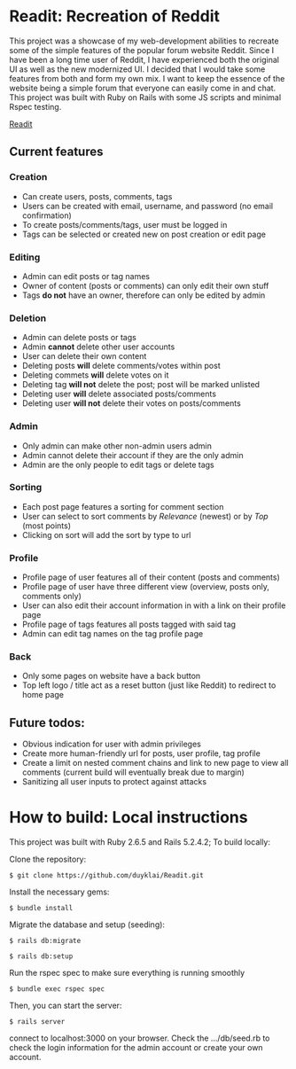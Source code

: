 # Readit: Recreation of Reddit

This project was a showcase of my web-development abilities to recreate some of the simple features of the popular forum website Reddit. Since I have been a long time user of Reddit, I have experienced both the original UI as well as the new modernized UI. I decided that I would take some features from both and form my own mix. I want to keep the essence of the website being a simple forum that everyone can easily come in and chat. This project was built with Ruby on Rails with some JS scripts and minimal Rspec testing.

[Readit](https://fast-oasis-86941.herokuapp.com/)

## Current features

### Creation

- Can create users, posts, comments, tags
- Users can be created with email, username, and password (no email confirmation)
- To create posts/comments/tags, user must be logged in
- Tags can be selected or created new on post creation or edit page

### Editing

- Admin can edit posts or tag names
- Owner of content (posts or comments) can only edit their own stuff
- Tags **do not** have an owner, therefore can only be edited by admin

### Deletion

- Admin can delete posts or tags
- Admin **cannot** delete other user accounts
- User can delete their own content
- Deleting posts **will** delete comments/votes within post
- Deleting commets **will** delete votes on it
- Deleting tag **will not** delete the post; post will be marked unlisted
- Deleting user **will** delete associated posts/comments
- Deleting user **will not** delete their votes on posts/comments

### Admin

- Only admin can make other non-admin users admin
- Admin cannot delete their account if they are the only admin
- Admin are the only people to edit tags or delete tags

### Sorting

- Each post page features a sorting for comment section
- User can select to sort comments by _Relevance_ (newest) or by _Top_ (most points)
- Clicking on sort will add the sort by type to url

### Profile

- Profile page of user features all of their content (posts and comments)
- Profile page of user have three different view (overview, posts only, comments only)
- User can also edit their account information in with a link on their profile page
- Profile page of tags features all posts tagged with said tag
- Admin can edit tag names on the tag profile page

### Back

- Only some pages on website have a back button
- Top left logo / title act as a reset button (just like Reddit) to redirect to home page

## Future todos:

- Obvious indication for user with admin privileges
- Create more human-friendly url for posts, user profile, tag profile
- Create a limit on nested comment chains and link to new page to view all comments (current build will eventually break due to margin)
- Sanitizing all user inputs to protect against attacks

# How to build: Local instructions

This project was built with Ruby 2.6.5 and Rails 5.2.4.2; To build locally:

Clone the repository:

`$ git clone https://github.com/duyklai/Readit.git`

Install the necessary gems:

`$ bundle install`

Migrate the database and setup (seeding):

`$ rails db:migrate`

`$ rails db:setup`

Run the rspec spec to make sure everything is running smoothly

`$ bundle exec rspec spec`

Then, you can start the server:

`$ rails server`

connect to localhost:3000 on your browser. Check the .../db/seed.rb to check the login information for the admin account or create your own account.
